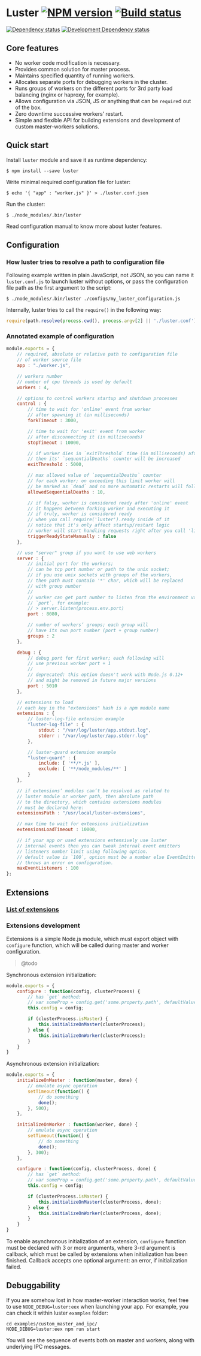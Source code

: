 Luster [![NPM version][npm-image]][npm-link] [![Build status][build-image]][build-link]
======

[![Dependency status][deps-image]][deps-link]
[![Development Dependency status][devdeps-image]][devdeps-link]

## Core features

* No worker code modification is necessary.
* Provides common solution for master process.
* Maintains specified quantity of running workers.
* Allocates separate ports for debugging workers in the cluster.
* Runs groups of workers on the different ports for 3rd party load balancing (nginx or haproxy, for example).
* Allows configuration via JSON, JS or anything that can be `require`d out of the box.
* Zero downtime successive workers’ restart.
* Simple and flexible API for building extensions and development of custom master-workers solutions.

## Quick start

Install `luster` module and save it as runtime dependency:

```console
$ npm install --save luster
```

Write minimal required configuration file for luster:

```console
$ echo '{ "app" : "worker.js" }' > ./luster.conf.json
```

Run the cluster:

```console
$ ./node_modules/.bin/luster
```

Read configuration manual to know more about luster features.

## Configuration

### How luster tries to resolve a path to configuration file

Following example written in plain JavaScript, not JSON, so you can name it
`luster.conf.js` to launch luster without options,
or pass the configuration file path as the first argument to the script:

```console
$ ./node_modules/.bin/luster ./configs/my_luster_configuration.js
```

Internally, luster tries to call the `require()` in the following way:

```javascript
require(path.resolve(process.cwd(), process.argv[2] || './luster.conf'));
```

### Annotated example of configuration

```javascript
module.exports = {
    // required, absolute or relative path to configuration file
    // of worker source file
    app : "./worker.js",

    // workers number
    // number of cpu threads is used by default
    workers : 4,

    // options to control workers startup and shutdown processes
    control : {
        // time to wait for 'online' event from worker
        // after spawning it (in milliseconds)
        forkTimeout : 3000,

        // time to wait for 'exit' event from worker
        // after disconnecting it (in milliseconds)
        stopTimeout : 10000,

        // if worker dies in `exitThreshold` time (in milliseconds) after start,
        // then its' `sequentialDeaths` counter will be increased
        exitThreshold : 5000,

        // max allowed value of `sequentialDeaths` counter
        // for each worker; on exceeding this limit worker will
        // be marked as `dead` and no more automatic restarts will follow.
        allowedSequentialDeaths : 10,

        // if falsy, worker is considered ready after 'online' event
        // it happens between forking worker and executing it
        // if truly, worker is considered ready
        // when you call require('luster').ready inside of it
        // notice that it's only affect startup/restart logic
        // worker will start handling requests right after you call 'listen' inside of it
        triggerReadyStateManually : false
    },

    // use "server" group if you want to use web workers
    server : {
        // initial port for the workers;
        // can be tcp port number or path to the unix socket;
        // if you use unix sockets with groups of the workers,
        // then path must contain '*' char, which will be replaced
        // with group number
        //
        // worker can get port number to listen from the environment variable
        // `port`, for example:
        // > server.listen(process.env.port)
        port : 8080,

        // number of workers’ groups; each group will
        // have its own port number (port + group number)
        groups : 2
    },

    debug : {
        // debug port for first worker; each following will
        // use previous worker port + 1
        //
        // deprecated: this option doesn't work with Node.js 0.12+
        // and might be removed in future major versions
        port : 5010
    },

    // extensions to load
    // each key in the "extensions" hash is a npm module name
    extensions : {
        // luster-log-file extension example
        "luster-log-file" : {
            stdout : "/var/log/luster/app.stdout.log",
            stderr : "/var/log/luster/app.stderr.log"
        },

        // luster-guard extension example
        "luster-guard" : {
            include: [ '**/*.js' ],
            exclude: [ '**/node_modules/**' ]
        }
    },

    // if extensions’ modules can’t be resolved as related to
    // luster module or worker path, then absolute path
    // to the directory, which contains extensions modules
    // must be declared here:
    extensionsPath : "/usr/local/luster-extensions",

    // max time to wait for extensions initialization
    extensionsLoadTimeout : 10000,

    // if your app or used extensions extensively use luster
    // internal events then you can tweak internal event emitters
    // listeners number limit using following option.
    // default value is `100`, option must be a number else EventEmitter
    // throws an error on configuration.
    maxEventListeners : 100
};
```

## Extensions

### [List of extensions](https://github.com/nodules/luster/wiki/Extensions)

### Extensions development

Extensions is a simple Node.js module, which must export object with `configure` function,
which will be called during master and worker configuration.

> @todo

Synchronous extension initialization:
```javascript
module.exports = {
    configure : function(config, clusterProcess) {
        // has `get` method:
        // var someProp = config.get('some.property.path', defaultValue);
        this.config = config;

        if (clusterProcess.isMaster) {
            this.initializeOnMaster(clusterProcess);
        } else {
            this.initializeOnWorker(clusterProcess);
        }
    }
}
```

Asynchronous extension initialization:
```javascript
module.exports = {
    initializeOnMaster : function(master, done) {
        // emulate async operation
        setTimeout(function() {
            // do something
            done();
        }, 500);
    },

    initializeOnWorker : function(worker, done) {
        // emulate async operation
        setTimeout(function() {
            // do something
            done();
        }, 300);
    },

    configure : function(config, clusterProcess, done) {
        // has `get` method:
        // var someProp = config.get('some.property.path', defaultValue);
        this.config = config;

        if (clusterProcess.isMaster) {
            this.initializeOnMaster(clusterProcess, done);
        } else {
            this.initializeOnWorker(clusterProcess, done);
        }
    }
}
```

To enable asynchronous initialization of an extension, `configure` function must be declared with 3 or more arguments,
where 3-rd argument is callback, which must be called by extensions when initialization has been finished.
Callback accepts one optional argument: an error, if initialization failed.

[npm-image]: https://img.shields.io/npm/v/luster.svg?style=flat
[npm-link]: https://npmjs.org/package/luster
[deps-image]: https://img.shields.io/david/nodules/luster.svg?style=flat
[deps-link]: https://david-dm.org/nodules/luster
[devdeps-image]: https://img.shields.io/david/dev/nodules/luster.svg?style=flat
[devdeps-link]: https://david-dm.org/nodules/luster#info=devDependencies
[build-image]: https://travis-ci.org/nodules/luster.svg?branch=master
[build-link]: https://travis-ci.org/nodules/luster

## Debuggability

If you are somehow lost in how master-worker interaction works, feel free to use `NODE_DEBUG=luster:eex` when launching your app.
For example, you can check it within luster `examples` folder:
```
cd examples/custom_master_and_ipc/
NODE_DEBUG=luster:eex npm run start
```
You will see the sequence of events both on master and workers, along with underlying IPC messages.
